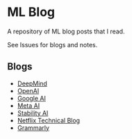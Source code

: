 # ML Blog
A repository of ML blog posts that I read.

See Issues for blogs and notes.

## Blogs

 - [DeepMind](https://www.deepmind.com/blog-categories/technical-blogs)
 - [OpenAI](https://openai.com/blog/)
 - [Google AI](https://ai.googleblog.com/)
 - [Meta AI](https://ai.facebook.com/blog/?page=1)
 - [Stability AI](https://stability.ai/blog)
 - [Netflix Technical Blog](https://netflixtechblog.com/)
 - [Grammarly](https://www.grammarly.com/blog/engineering/)
